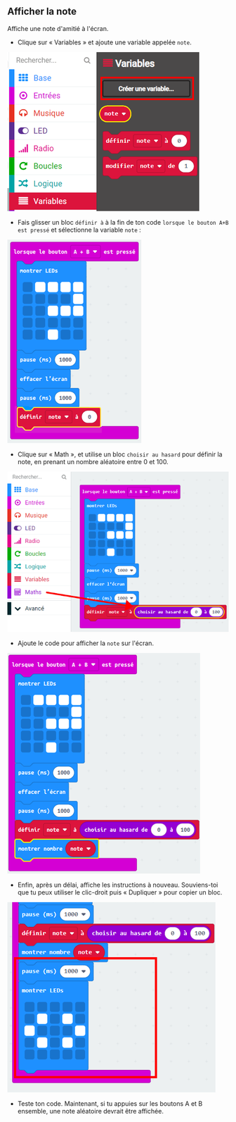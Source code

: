 ## Afficher la note

Affiche une note d'amitié à l'écran.

+ Clique sur « Variables » et ajoute une variable appelée `note`.

![capture d'écran](images/rate-rating.png)

+ Fais glisser un bloc `définir à` à la fin de ton code `lorsque le bouton A+B est pressé` et sélectionne la variable `note` :

![capture d’écran](images/rate-rating-set.png)

+ Clique sur « Math », et utilise un bloc `choisir au hasard` pour définir la note, en prenant un nombre aléatoire entre 0 et 100.

![capture d'écran](images/rate-rating-random.png)

+ Ajoute le code pour afficher la `note` sur l'écran.

![capture d'écran](images/rate-rating-show.png)

+ Enfin, après un délai, affiche les instructions à nouveau. Souviens-toi que tu peux utiliser le clic-droit puis « Dupliquer » pour copier un bloc.

![capture d'écran](images/rate-instruct.png)

+ Teste ton code. Maintenant, si tu appuies sur les boutons A et B ensemble, une note aléatoire devrait être affichée.